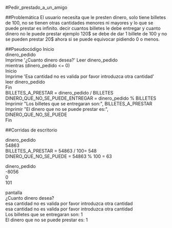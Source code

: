 #Pedir_prestado_a_un_amigo

##Problemática
El usuario necesita que le presten dinero, solo tiene billetes de 100, no se tienen otras cantidades menores ni mayores y lo que se puede prestar es infinito. decir cuantos billetes le debe entregar y cuanto dinero no le puede prestar ejemplo 120$ se debe de dar 1 billete de 100 y no se pueden prestar 20$ ahora si se puede equivocar pidiendo 0 o menos.

##Pseudocódigo
Inicio  
    dinero_pedido  
    Imprime '¿Cuanto dinero desea?'
    Leer dinero_pedido  
    mientras (dinero_pedido <= 0)  
    Inicio  
        Imprime 'Esa cantidad no es valida por favor introduzca otra cantidad'  
        leer dinero_pedido  
    Fin  
    BILLETES_A_PRESTAR = dinero_pedido / BILLETES  
    DINERO_QUE_NO_SE_PUEDE_ENTREGAR = dinero_pedido % BILLETES  
    Imprimir "Los billetes que se entregaran son:", BILLETES_A_PRESTAR  
    Imprimir "El dinero que no se puede prestar es:", DINERO_QUE_NO_SE_PUEDE  
Fin

##Corridas de escritorio

dinero_pedido  
54863  
BILLETES_A_PRESTAR = 54863 / 100= 548  
DINERO_QUE_NO_SE_PUEDE = 54863 % 100 = 63  

dinero_pedido  
-8056  
0  
101  

pantalla  
¿Cuanto dinero desea?  
esa cantidad no es valida por favor introduzca otra cantidad  
esa cantidad no es valida por favor introduzca otra cantidad  
Los billetes que se entregaran son: 1  
El dinero que no se puede prestar es: 1  
